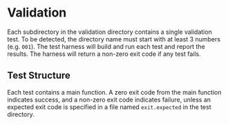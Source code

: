 # Validation

Each subdirectory in the validation directory contains a single validation test. To be detected, the directory name must start with at least 3 numbers (e.g. `001`). The test harness will build and run each test and report the results.
The harness will return a non-zero exit code if any test fails.

## Test Structure

Each test contains a main function. A zero exit code from the main function indicates success, and a non-zero exit code indicates failure, unless an expected exit code is specified in a file named `exit.expected` in the test directory.
